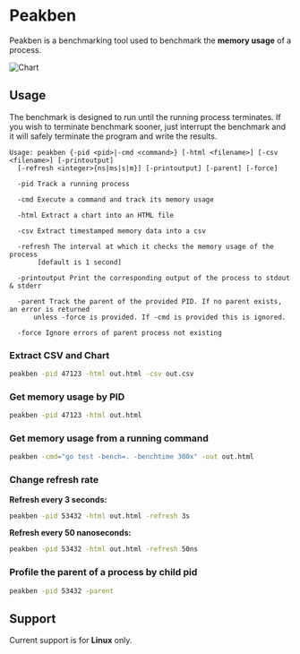 # Peakben

Peakben is a benchmarking tool used to benchmark the **memory usage** of a process.

![Chart](https://user-images.githubusercontent.com/9019120/133746857-cefd82ff-dae9-474f-88e3-748640251936.png)

## Usage

The benchmark is designed to run until the running process terminates. If you wish to terminate benchmark sooner, just interrupt the benchmark and it will safely terminate the program and write the results.

```nosyntax
Usage: peakben {-pid <pid>|-cmd <command>} [-html <filename>] [-csv <filename>] [-printoutput]
  [-refresh <integer>{ns|ms|s|m}] [-printoutput] [-parent] [-force]

  -pid Track a running process

  -cmd Execute a command and track its memory usage

  -html Extract a chart into an HTML file

  -csv Extract timestamped memory data into a csv

  -refresh The interval at which it checks the memory usage of the process
       [default is 1 second]

  -printoutput Print the corresponding output of the process to stdout & stderr
  
  -parent Track the parent of the provided PID. If no parent exists, an error is returned
      unless -force is provided. If -cmd is provided this is ignored.
      
  -force Ignore errors of parent process not existing
```

### Extract CSV and Chart

```sh
peakben -pid 47123 -html out.html -csv out.csv
```

### Get memory usage by PID

```sh
peakben -pid 47123 -html out.html
```

### Get memory usage from a running command

```sh
peakben -cmd="go test -bench=. -benchtime 300x" -out out.html
```

### Change refresh rate

**Refresh every 3 seconds:**

```sh
peakben -pid 53432 -html out.html -refresh 3s
```

**Refresh every 50 nanoseconds:**

```sh
peakben -pid 53432 -html out.html -refresh 50ns
```

### Profile the parent of a process by child pid

```sh
peakben -pid 53432 -parent
```

## Support

Current support is for **Linux** only.
